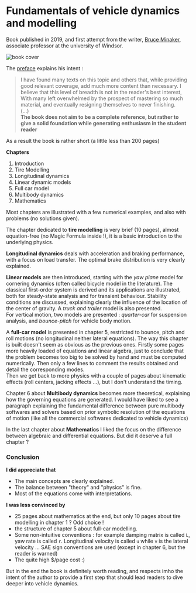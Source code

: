 # Fundamentals of vehicle dynamics and modelling

Book published in 2019, and first attempt from the writer, [Bruce Minaker](http://www.uwindsor.ca/engineering/mame/321/dr-b-minaker), associate professor at the university of Windsor. 

![book cover](https://media.wiley.com/product_data/coverImage300/93/11189800/1118980093.jpg)

The [preface](https://books.google.fr/books?id=-HCqDwAAQBAJ&pg=PA1&hl=fr&source=gbs_toc_r&cad=3#v=onepage&q&f=false) explains his intent :
> I have found many texts on  this topic and others that, while providing good relevant coverage, add much more content than necessary. I believe that this level of breadth is not in the  reader's best interest, With many Ieft overwhelmed by the prospect of mastering so much material, and eventually resigning themselves to never finishing.  
> (...)  
> **The book does not aim to be a complete reference, but rather to give a solid foundation while generating enthusiasm in the student reader**

As a result the book is rather short (a little less than 200 pages) 

**Chapters**
1. Introduction
2. Tire Modelling
3. Longitudinal dynamics
4. Linear dynamic models
5. Full car model
6. Multibody dynamics
7. Mathematics

Most chapters are illustrated with a few numerical examples, and also with problems (no solutions given).

The chapter dedicated to **tire modelling** is very brief (10 pages), almost equation-free (no Magic Formula inside !), it is a  basic introduction to the underlying physics.

**Longitudinal dynamics** deals with acceleration and braking performance, with a focus on load transfer. The optimal brake distribution is very clearly explained. 

**Linear models** are then introduced, starting with the *yaw plane* model for cornering dynamics (often called bicycle model in the literature). The classical first-order system is derived and its applications are illustrated, both for steady-state analysis and for transient behaviour. Stability conditions are discussed, explaining clearly the influence of the location of the center of gravity. A *truck and trailer* model is also presented.  
For vertical motion, two models are presented : *quarter-car* for suspension analysis, and *bounce-pitch* for vehicle body motion.

A **full-car model** is presented in chapter 5, restricted to bounce, pitch and roll motions (no longitudinal neither lateral equations). The way this chapter is built doesn't seem as obvious as the previous ones. Firstly some pages more heavily loaded of equations and linear algebra, just to conclude that the problem becomes too big to be solved by hand and must be computed numerically. Then only a few lines to comment the results obtained and detail the corresponding modes.  
Then we get back to more physics with a couple of pages about kinematic effects (roll centers, jacking effects ...), but I don't understand the timing.  

Chapter 6 about **Multibody dynamics** becomes more theoretical, explaining how the governing equations are generated. I would have liked to see a paragraph explaining the fundamental difference between pure multibody softwares and solvers based on prior symbolic resolution of the equations of motion (like all the commercial softwares dedicated to vehicle dynamics)

In the last chapter about **Mathematics** I liked the focus on the difference between algebraic and differential equations. But did it deserve a full chapter ? 


### Conclusion 

**I did appreciate that**  
* The main concepts are clearly explained.
* The balance between "theory" and "physics" is fine. 
* Most of the equations come with interpretations. 

**I was less convinced by**
* 25 pages about mathematics at the end, but only 10 pages about tire modelling in chapter 1 ? Odd choice !
* the structure of chapter 5 about full-car modelling.
* Some non-intuitive conventions : for example damping matrix is called `L`,  yaw rate is called `r`. Longitudinal velocity is called `u` while `v` is the lateral velocity ... SAE sign conventions are used (except in chapter 6, but the reader is warned)
* The quite high $/page cost :)  

But in the end the book is definitely worth reading, and respects imho the intent of the author to provide a first step that should lead readers to dive deeper into vehicle dynamics. 

